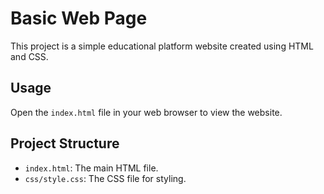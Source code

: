 # Basic Web Page

This project is a simple educational platform website created using HTML and CSS.

## Usage

Open the `index.html` file in your web browser to view the website.

## Project Structure

- `index.html`: The main HTML file.
- `css/style.css`: The CSS file for styling.

